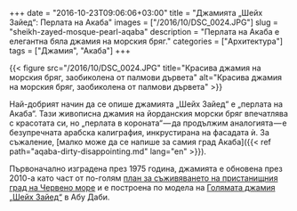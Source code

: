 +++
date = "2016-10-23T09:06:06+03:00"
title = "Джамията „Шейх Зайед“: Перлата на Акаба"
images = ["/2016/10/DSC_0024.JPG"]
slug = "sheikh-zayed-mosque-pearl-aqaba"
description = "Перлата на Акаба е елегантна бяла джамия на морския бряг."
categories = ["Архитектура"]
tags = ["Джамия", "Акаба"]
+++

{{< figure src="/2016/10/DSC_0024.JPG" title="Красива джамия на морския бряг, заобиколена от палмови дървета" alt="Красива джамия на морския бряг, заобиколена от палмови дървета" >}}

Най-добрият начин да се опише джамията „Шейх Зайед“ е „перлата на Акаба“. Тази живописна джамия на йорданския морски бряг впечатлява с красотата си, но „перлата в короната“ — да продължим аналогията — е безупречната арабска калиграфия, инкрустирана на фасадата ѝ. За съжаление, [малко може да се напише за самия град Акаба]({{< ref path="aqaba-dirty-disappointing.md" lang="en" >}}).

<!--more-->

Първоначално изградена през 1975 година, джамията е обновена през 2010-а като част от по-голям [план за съживяването на пристанищния град на Червено море](http://www.marsazayed.com/) и е построена по модела на [Голямата джамия „Шейх Зайед“](http://www.szgmc.gov.ae/en/) в Абу Даби.
